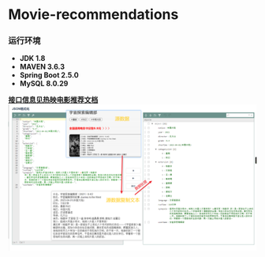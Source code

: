 # Movie-recommendations
### 运行环境

- **JDK 1.8**
- **MAVEN 3.6.3**
- **Spring Boot 2.5.0**
- **MySQL 8.0.29**

[**接口信息见热映电影推荐文档**](热映电影推荐.md)
![电影数据text->Object](img\电影数据text-Object.png)